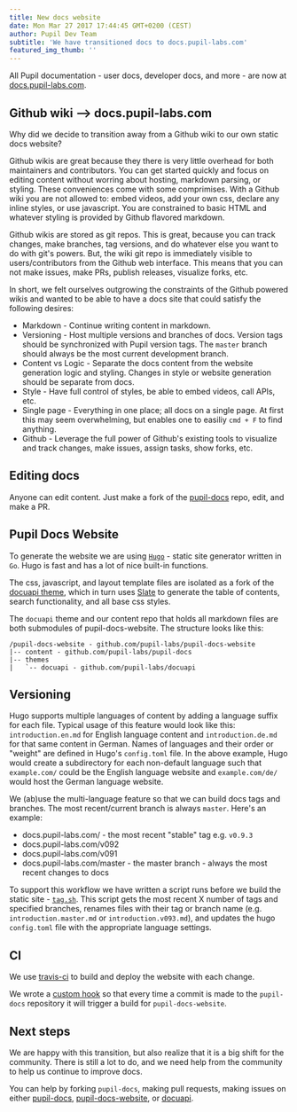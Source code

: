 ```yaml
--- 
title: New docs website 
date: Mon Mar 27 2017 17:44:45 GMT+0200 (CEST) 
author: Pupil Dev Team 
subtitle: 'We have transitioned docs to docs.pupil-labs.com' 
featured_img_thumb: '' 
---
```


All Pupil documentation - user docs, developer docs, and more - are now at [docs.pupil-labs.com](docs.pupil-labs.com). 

<!-- @nathakits - please take a screenshot and put it here -->

## Github wiki --> docs.pupil-labs.com

Why did we decide to transition away from a Github wiki to our own static docs website?  

Github wikis are great because they there is very little overhead for both maintainers and contributors. You can get started quickly and focus on editing content without worring about hosting, markdown parsing, or styling. These conveniences come with some comprimises. With a Github wiki you are not allowed to: embed videos, add your own css, declare any inline styles, or use javascript. You are constrained to basic HTML and whatever styling is provided by Github flavored markdown.  

Github wikis are stored as git repos. This is great, because you can track changes, make branches, tag versions, and do whatever else you want to do with git's powers. But, the wiki git repo is immediately visible to users/contributors from the Github web interface. This means that you can not make issues, make PRs, publish releases, visualize forks, etc. 

In short, we felt ourselves outgrowing the constraints of the Github powered wikis and wanted to be able to have a docs site that could satisfy the following desires:

- Markdown - Continue writing content in markdown.
- Versioning - Host multiple versions and branches of docs. Version tags should be synchronized with Pupil version tags. The `master` branch should always be the most current development branch.
- Content vs Logic - Separate the docs content from the website generation logic and styling. Changes in style or website generation should be separate from docs. 
- Style - Have full control of styles, be able to embed videos, call APIs, etc. 
- Single page - Everything in one place; all docs on a single page. At first this may seem overwhelming, but enables one to easiliy `cmd + F` to find anything. 
- Github - Leverage the full power of Github's existing tools to visualize and track changes, make issues, assign tasks, show forks, etc.

## Editing docs

Anyone can edit content. Just make a fork of the [pupil-docs](https://github.com/pupil-labs/pupil-docs "pupil-docs repo") repo, edit, and make a PR. 

## Pupil Docs Website

To generate the website we are using [`Hugo`](https://gohugo.io/ "Hugo - Static site generator") - static site generator written in `Go`. Hugo is fast and has a lot of nice built-in functions.

The css, javascript, and layout template files are isolated as a fork of the [docuapi theme](https://github.com/pupil-labs/docuapi), which in turn uses [Slate](https://github.com/lord/slate) to generate the table of contents, search functionality, and all base css styles. 

The `docuapi` theme and our content repo that holds all markdown files are both submodules of pupil-docs-website. The structure looks like this:

```
/pupil-docs-website - github.com/pupil-labs/pupil-docs-website
|-- content - github.com/pupil-labs/pupil-docs
|-- themes
|	`-- docuapi - github.com/pupil-labs/docuapi
```  

## Versioning

Hugo supports multiple languages of content by adding a language suffix for each file. Typical usage of this feature would look like this: `introduction.en.md` for English language content and `introduction.de.md` for that same content in German. Names of languages and their order or "weight" are defined in Hugo's `config.toml` file. In the above example, Hugo would create a subdirectory for each non-default language such that `example.com/` could be the English language website and `example.com/de/` would host the German language website. 

We (ab)use the multi-language feature so that we can build docs tags and branches. The most recent/current branch is always `master`. Here's an example:

- docs.pupil-labs.com/ - the most recent "stable" tag e.g. `v0.9.3`
- docs.pupil-labs.com/v092 
- docs.pupil-labs.com/v091  
- docs.pupil-labs.com/master - the master branch - always the most recent changes to docs

To support this workflow we have written a script runs before we build the static site - [`tag.sh`](https://github.com/pupil-labs/pupil-docs-website/blob/master/scripts/tag.sh). This script gets the most recent X number of tags and specified branches, renames files with their tag or branch name (e.g. `introduction.master.md` or `introduction.v093.md`), and updates the hugo `config.toml` file with the appropriate language settings.

## CI

We use [travis-ci](https://travis-ci.org/pupil-labs/pupil-docs-website "pupil-docs-website - travis-ci") to build and deploy the website with each change.

We wrote a [custom hook](https://github.com/pupil-labs/pupil-docs/blob/master/scripts/webhook.sh) so that every time a commit is made to the `pupil-docs` repository it will trigger a build for `pupil-docs-website`.  

## Next steps

We are happy with this transition, but also realize that it is a big shift for the community. There is still a lot to do, and we need help from the community to help us continue to improve docs. 

You can help by forking `pupil-docs`, making pull requests, making issues on either [pupil-docs](https://github.com/pupil-labs/pupil-docs), [pupil-docs-website](https://github.com/pupil-labs/pupil-docs-website), or [docuapi](https://github.com/pupil-labs/docuapi). 

